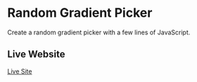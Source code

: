 # Random Gradient Picker

Create a random gradient picker with a few lines of JavaScript.

## Live Website

[Live Site](https://eligarlo-random-gradient-picker.netlify.app/)
